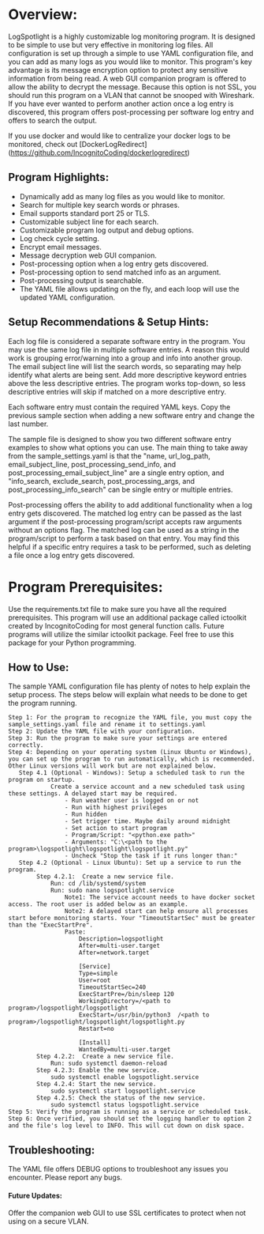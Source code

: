 # Overview:
LogSpotlight is a highly customizable log monitoring program. It is designed to be simple to use but very effective in monitoring log files. All configuration is set up through a simple to use YAML configuration file, and you can add as many logs as you would like to monitor. This program's key advantage is its message encryption option to protect any sensitive information from being read. A web GUI companion program is offered to allow the ability to decrypt the message. Because this option is not SSL, you should run this program on a VLAN that cannot be snooped with Wireshark. If you have ever wanted to perform another action once a log entry is discovered, this program offers post-processing per software log entry and offers to search the output.

If you use docker and would like to centralize your docker logs to be monitored, check out [DockerLogRedirect] (https://github.com/IncognitoCoding/dockerlogredirect)


## Program Highlights:
* Dynamically add as many log files as you would like to monitor.
* Search for multiple key search words or phrases.
* Email supports standard port 25 or TLS.
* Customizable subject line for each search.
* Customizable program log output and debug options.
* Log check cycle setting.
* Encrypt email messages.
* Message decryption web GUI companion.
* Post-processing option when a log entry gets discovered.
* Post-processing option to send matched info as an argument.
* Post-processing output is searchable.
* The YAML file allows updating on the fly, and each loop will use the updated YAML configuration.

## Setup Recommendations & Setup Hints:
Each log file is considered a separate software entry in the program. You may use the same log file in multiple software entries. A reason this would work is grouping error/warning into a group and info into another group. The email subject line will list the search words, so separating may help identify what alerts are being sent. Add more descriptive keyword entries above the less descriptive entries. The program works top-down, so less descriptive entries will skip if matched on a more descriptive entry.

Each software entry must contain the required YAML keys. Copy the previous sample section when adding a new software entry and change the last number.

The sample file is designed to show you two different software entry examples to show what options you can use. The main thing to take away from the sample_settings.yaml is that the "name, url_log_path, email_subject_line, post_processing_send_info, and post_processing_email_subject_line" are a single entry option, and "info_search, exclude_search, post_processing_args, and post_processing_info_search" can be single entry or multiple entries.

Post-processing offers the ability to add additional functionality when a log entry gets discovered. The matched log entry can be passed as the last argument if the post-processing program/script accepts raw arguments without an options flag. The matched log can be used as a string in the program/script to perform a task based on that entry. You may find this helpful if a specific entry requires a task to be performed, such as deleting a file once a log entry gets discovered.

# Program Prerequisites:
Use the requirements.txt file to make sure you have all the required prerequisites. This program will use an additional package called ictoolkit created by IncognitoCoding for most general function calls. Future programs will utilize the similar ictoolkit package. Feel free to use this package for your Python programming.

## How to Use:
The sample YAML configuration file has plenty of notes to help explain the setup process. The steps below will explain what needs to be done to get the program running.

    Step 1: For the program to recognize the YAML file, you must copy the sample_settings.yaml file and rename it to settings.yaml 
    Step 2: Update the YAML file with your configuration.
    Step 3: Run the program to make sure your settings are entered correctly. 
    Step 4: Depending on your operating system (Linux Ubuntu or Windows), you can set up the program to run automatically, which is recommended. Other Linux versions will work but are not explained below. 
       Step 4.1 (Optional - Windows): Setup a scheduled task to run the program on startup.
                Create a service account and a new scheduled task using these settings. A delayed start may be required.
                    - Run weather user is logged on or not
                    - Run with highest privileges
                    - Run hidden
                    - Set trigger time. Maybe daily around midnight
                    - Set action to start program
                    - Program/Script: "<python.exe path>"
                    - Arguments: "C:\<path to the program>\logspotlight\logspotlight\logspotlight.py"
                    - Uncheck "Stop the task if it runs longer than:"
       Step 4.2 (Optional - Linux Ubuntu): Set up a service to run the program.
            Step 4.2.1:  Create a new service file.
                Run: cd /lib/systemd/system
                Run: sudo nano logspotlight.service
                    Note1: The service account needs to have docker socket access. The root user is added below as an example.
                    Note2: A delayed start can help ensure all processes start before monitoring starts. Your "TimeoutStartSec" must be greater than the "ExecStartPre".
                    Paste:
                        Description=logspotlight
                        After=multi-user.target
                        After=network.target

                        [Service]
                        Type=simple
                        User=root
                        TimeoutStartSec=240
                        ExecStartPre=/bin/sleep 120
                        WorkingDirectory=/<path to program>/logspotlight/logspotlight
                        ExecStart=/usr/bin/python3  /<path to program>/logspotlight/logspotlight/logspotlight.py                                                         
                        Restart=no

                        [Install]
                        WantedBy=multi-user.target
            Step 4.2.2:  Create a new service file.
                Run: sudo systemctl daemon-reload
            Step 4.2.3: Enable the new service.
                sudo systemctl enable logspotlight.service
            Step 4.2.4: Start the new service.
                sudo systemctl start logspotlight.service
            Step 4.2.5: Check the status of the new service.
                sudo systemctl status logspotlight.service
    Step 5: Verify the program is running as a service or scheduled task. 
    Step 6: Once verified, you should set the logging handler to option 2 and the file's log level to INFO. This will cut down on disk space.
## Troubleshooting:
The YAML file offers DEBUG options to troubleshoot any issues you encounter. Please report any bugs.
#### Future Updates:
Offer the companion web GUI to use SSL certificates to protect when not using on a secure VLAN.
